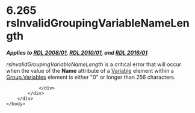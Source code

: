 <html dir="LTR" xmlns:mshelp="http://msdn.microsoft.com/mshelp" xmlns:ddue="http://ddue.schemas.microsoft.com/authoring/2003/5" xmlns:xlink="http://www.w3.org/1999/xlink" xmlns:tool="http://www.microsoft.com/tooltip">
    <head>
        <meta http-equiv="Content-Type" content="text/html; CHARSET=utf-8"></meta>
        <meta name="save" content="history"></meta>
        <title>6.265 rsInvalidGroupingVariableNameLength</title>
        <xml>
            <mshelp:toctitle title="6.265 rsInvalidGroupingVariableNameLength"></mshelp:toctitle>
            <mshelp:rltitle title="[MS-RDL]: rsInvalidGroupingVariableNameLength"></mshelp:rltitle>
            <mshelp:keyword index="A" term="7aa2966b-81d2-48d1-ae26-4afd47ef8001"></mshelp:keyword>
            <mshelp:attr name="DCSext.ContentType" value="open specification"></mshelp:attr>
            <mshelp:attr name="AssetID" value="7aa2966b-81d2-48d1-ae26-4afd47ef8001"></mshelp:attr>
            <mshelp:attr name="TopicType" value="kbRef"></mshelp:attr>
            <mshelp:attr name="DCSext.Title" value="[MS-RDL]: rsInvalidGroupingVariableNameLength" />
        </xml>
    </head>
    <body>
        <div id="header">
            <h1 class="heading">6.265 rsInvalidGroupingVariableNameLength</h1>
        </div>
        <div id="mainSection">
            <div id="mainBody">
                <div id="allHistory" class="saveHistory"></div>
                <div id="sectionSection0" class="section" name="collapseableSection">
                    

<p><b><i>Applies to </i></b><a href="1e855f94-4617-47e4-b89e-0856c6cb420f.htm"><b><i>RDL 2008/01</i></b></a><b><i>,
</i></b><a href="3428e690-a348-4ec7-8a6a-8efb42d2cdee.htm"><b><i>RDL 2010/01</i></b></a><b><i>,
and </i></b><a href="52ce3983-2bfc-4e72-9359-42aaf5fe4509.htm"><b><i>RDL 2016/01</i></b></a></p>

<p><i>rsInvalidGroupingVariableNameLength</i> is a critical
error that will occur when the value of the <b>Name</b> attribute of a <a href="fc2c2c96-ec36-47c2-b156-a6d8c0cbabd8.htm">Variable</a> element within a <a href="6c962d11-0f93-4955-8b55-b80d04b44c3f.htm">Group.Variables</a> element is
either &quot;0&quot; or longer than 256 characters.</p>


                </div>
            </div>
        </div>
    </body>
</html>